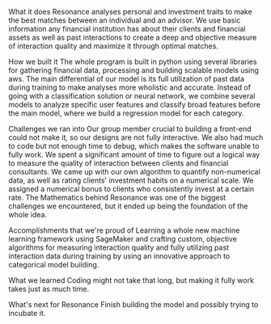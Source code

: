 What it does
Resonance analyses personal and investment traits to make the best matches between an individual and an advisor. We use basic information any financial institution has about their clients and financial assets as well as past interactions to create a deep and objective measure of interaction quality and maximize it through optimal matches.

How we built it
The whole program is built in python using several libraries for gathering financial data, processing and building scalable models using aws. The main differential of our model is its full utilization of past data during training to make analyses more wholistic and accurate. Instead of going with a classification solution or neural network, we combine several models to analyze specific user features and classify broad features before the main model, where we build a regression model for each category.

Challenges we ran into
Our group member crucial to building a front-end could not make it, so our designs are not fully interactive. We also had much to code but not enough time to debug, which makes the software unable to fully work. We spent a significant amount of time to figure out a logical way to measure the quality of interaction between clients and financial consultants. We came up with our own algorithm to quantify non-numerical data, as well as rating clients' investment habits on a numerical scale. We assigned a numerical bonus to clients who consistently invest at a certain rate. The Mathematics behind Resonance was one of the biggest challenges we encountered, but it ended up being the foundation of the whole idea.

Accomplishments that we're proud of
Learning a whole new machine learning framework using SageMaker and crafting custom, objective algorithms for measuring interaction quality and fully utilizing past interaction data during training by using an innovative approach to categorical model building.

What we learned
Coding might not take that long, but making it fully work takes just as much time.

What's next for Resonance
Finish building the model and possibly trying to incubate it.
